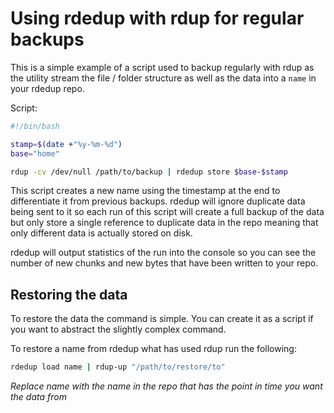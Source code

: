 # Using rdedup with rdup for regular backups

This is a simple example of a script used to backup regularly with rdup as the
utility stream the file / folder structure as well as the data into a ```name```
in your rdedup repo.

Script:
```bash
#!/bin/bash

stamp=$(date +"%y-%m-%d")
base="home"

rdup -cv /dev/null /path/to/backup | rdedup store $base-$stamp
```

This script creates a new name using the timestamp at the end to differentiate
it from previous backups. rdedup will ignore duplicate data being sent to it so
each run of this script will create a full backup of the data but only store a
single reference to duplicate data in the repo meaning that only different data
is actually stored on disk.

rdedup will output statistics of the run into the
console so you can see the number of new chunks and new bytes that have been
written to your repo.


## Restoring the data
To restore the data the command is simple. You can create it as a script if you
want to abstract the slightly complex command.

To restore a name from rdedup what has used rdup run the following:
```bash
rdedup load name | rdup-up "/path/to/restore/to"
```
*Replace name with the name in the repo that has the point in time you want the
data from*

